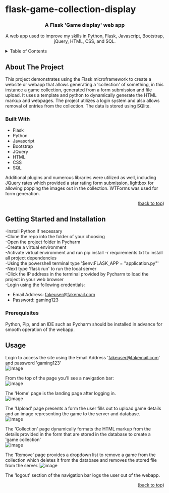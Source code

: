 # flask-game-collection-display
<div id="top"></div>


  <h3 align="center">A Flask 'Game display' web app</h3>

  <p align="center">
    A web app used to improve my skills in Python, Flask, Javascript, Bootstrap, jQuery, HTML, CSS, and SQL.
    <br />
  </p>
</div>



<!-- TABLE OF CONTENTS -->
<details>
  <summary>Table of Contents</summary>
  <ol>
    <li>
      <a href="#about-the-project">About The Project</a>
      <ul>
        <li><a href="#built-with">Built With</a></li>
      </ul>
    </li>
    <li>
      <a href="#getting-started-and-installation">Getting Started and Installation</a>
      <ul>
        <li><a href="#prerequisites">Prerequisites</a></li>
      </ul>
    </li>
    <li><a href="#usage">Usage</a></li>
  </ol>
</details>



<!-- ABOUT THE PROJECT -->
## About The Project

This project demonstrates using the Flask microframework to create a website or webapp that allows generating a 'collection' of something,
in this instance a game collection, generated from a form submission and file upload. It uses a template and python to dynamically generate
the HTML markup and webpages. The project utilizes a login system and also allows removal of entries from the collection. The data is stored using
SQlite.

### Built With


* Flask
* Python
* Javascript
* Bootstrap
* JQuery
* HTML
* CSS
* SQL

Additional plugins and numerous libraries were utilized as well, including JQuery rates which provided a star rating form submission, lightbox for allowing popping the images out in the collection. WTForms was used for form generation.

<p align="right">(<a href="#top">back to top</a>)</p>



<!-- GETTING STARTED -->
## Getting Started and Installation
-Install Python if necessary </br>
-Clone the repo into the folder of your choosing </br>
-Open the project folder in Pycharm </br>
-Create a virtual environment </br>
-Activate virtual environment and run pip install -r requirements.txt to install all project dependencies </br>
-Using the powershell terminal type '$env:FLASK_APP = "application.py"' </br>
-Next type 'flask run' to run the local server </br>
-Click the IP address in the terminal provided by Pycharm to load the project in your web browser </br>
-Login using the following credentials: </br> 
* Email Address: fakeuser@fakemail.com
* Password: gaming123


### Prerequisites

Python, Pip, and an IDE such as Pycharm should be installed in advance for smooth operation of the webapp. </br>


<!-- USAGE EXAMPLES -->
## Usage

Login to access the site using the Email Address 'fakeuser@fakemail.com' and password 'gaming123' </br>
![image](https://user-images.githubusercontent.com/84114638/145594401-afc533ae-063b-487e-a6d0-379096d6845b.png)
</br>

From the top of the page you'll see a navigation bar: </br>
![image](https://user-images.githubusercontent.com/84114638/145594566-62520186-33b5-4783-9fa7-98cd7ea26811.png)
</br>

The 'Home' page is the landing page after logging in.</br>
![image](https://user-images.githubusercontent.com/84114638/145594676-308da83f-c215-4faf-b7b3-cb4319e7a2e1.png)
</br>

The 'Upload' page presents a form the user fills out to upload game details and an image representing the game to the server and database.</br>
![image](https://user-images.githubusercontent.com/84114638/145594807-0249c299-133b-4f58-9b34-e9ddf4dc9c39.png)
</br>

The 'Collection' page dynamically formats the HTML markup from the details provided in the form that are stored in the database to create a 'game collection' </br>
![image](https://user-images.githubusercontent.com/84114638/145594963-346c33ab-59f7-42ad-851d-a5c040467781.png)
</br>

The 'Remove' page provides a dropdown list to remove a game from the collection which deletes it from the database and removes the stored file from the server.
![image](https://user-images.githubusercontent.com/84114638/145595356-9d5acf27-8a9c-41a0-9523-ec715a8bafc6.png)
</br>

The 'logout' section of the navigation bar logs the user out of the webapp.



<p align="right">(<a href="#top">back to top</a>)</p>

